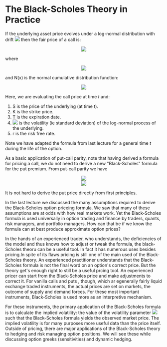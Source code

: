 <h1>The Black-Scholes Theory in Practice</h1>

If the underlying asset price evolves under a log-normal distribution with drift <img src="https://render.githubusercontent.com/render/math?math=\mu \: \: \text{and volatility} \: \: \sigma"> then the fair price of a call is:

<p align="center">
<img src="https://render.githubusercontent.com/render/math?math=C \( S, t %3B K, T, \sigma, r ) = SN \( d_{%2B} ) - K e^{ - r \( T - t )} N \( d_{-} )">
</p>

where

<p align="center">
<img src="https://render.githubusercontent.com/render/math?math=d_{\pm} = \frac{1}{\sigma \sqrt{ \( T - t )}} \[ \log \( \frac{S}{K} ) %2B \( r \pm \frac{\sigma^2}{2} ) \( T - t)]">
</p>

and N(x) is the normal cumulative distribution function:

<p align="center">
<img src="https://render.githubusercontent.com/render/math?math=N \( x ) = \frac{1}{\sqrt{2 \pi}} \int_{- \infinity}^{x} e^{-z^{2}/2} dz">
</p>

Here, we are evaluating the call price at time _t_ and:
<ol>
  <li>S is the price of the underlying (at time t).</li>
  <li>K is the strike price.</li>
  <li>T is the expiration date.</li>
  <li><img src="https://render.githubusercontent.com/render/math?math=\sigma"> is the volatility (ie standard deviation) of the log-normal process of the underlying.</li>
  <li>r is the risk free rate.</li>
</ol>

Note we have adapted the formula from last lecture for a general time _t_ during the life of the option.

As a basic application of put-call parity, note that having derived a formula for pricing a call, we do not need to derive a new "Black-Scholes" formula for the put premium. From put-call parity we have

<p align="center">
<img src="https://render.githubusercontent.com/render/math?math=P \( S \( t ), t)= C \( S \( t ), t) - S %2B e^{-r \( T - t )} K"><br>
  <img src="https://render.githubusercontent.com/render/math?math== e^{-r \( T - t )} K N \( - d_{-} ) - S \( t ) N \( - d_{%2B} )">
</p>

It is not hard to derive the put price directly from first principles. 

In the last lecture we discussed the many assumptions required to derive the Black-Scholes option priceing formula. We saw that many of these assumptions are at odds with how real markets work. Yet the Black-Scholes formula is used universally in option trading and finance by traders, quants, risk managers, and portfolio managers. How can that be if we know the formula can at best produce approximate option prices?

In the hands of an experienced trader, who understands, the deficiencies of the model and thus knows how to adjust or tweak the formula, the black-Scholes theoru can be a useful tool. In fact it has numerous uses besides pricing.In spite of its flaws pricing is still one of the main used of the Black-Scholes theory. An experienced practitioner understands that the Black-Scholes formula is not the final word on an option's correct price. But the theory get's enough right to still be a useful prcing tool. An experienced pricer can start from the Black-Scholes price and make adjustments to correct it. For vanilla calls and puts , though, which ar egenerally fairly liquid exchange traded instruments, the actual prices are set on markets, the outcome of supply and demand forces. For these most important instruments, Black-Scholes is used more as an interpretive mechanism.

For these instruments, the primary application of the Black-Scholes formula is to calculate the implied volatility: the value of the volatility parameter  <img src="https://render.githubusercontent.com/render/math?math=\sigma"> such that the Black-Scholes formula yields the observed market price. The implied volatility is for many purposes more useful data than the price itself. Outside of pricing, there are major applications of the Black-Scholes theory to hedging and risk managing option positions. We will see these while discussing option greeks (sensitivities) and dynamic hedging.

